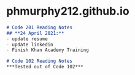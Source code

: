 # phmurphy212.github.io

```markdown
# Code 201 Reading Notes
## **24 April 2021:**
- update resume
- update linkedin
- Finish Khan Academy Training

# Code 102 Reading Notes
***Tested out of Code 102***
```
